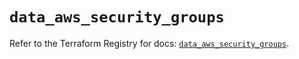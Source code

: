 # `data_aws_security_groups`

Refer to the Terraform Registry for docs: [`data_aws_security_groups`](https://registry.terraform.io/providers/hashicorp/aws/6.5.0/docs/data-sources/security_groups).

